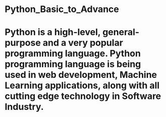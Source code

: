 # Python_Basic_to_Advance
# Python is a high-level, general-purpose and a very popular programming language. Python programming language is being used in web development, Machine Learning applications, along with all cutting edge technology in Software Industry.
